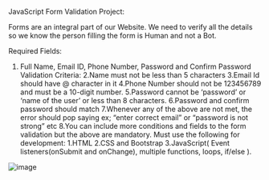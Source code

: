 JavaScript Form Validation Project:

Forms are an integral part of our Website. We need to verify all the details so we know
the person filling the form is Human and not a Bot.

Required Fields:
1. Full Name, Email ID, Phone Number, Password and Confirm Password
Validation Criteria:
2.Name must not be less than 5 characters
3.Email Id should have @ character in it
4.Phone Number should not be 123456789 and must be a 10-digit number.
5.Password cannot be ‘password’ or ‘name of the user’ or less than 8 characters.
6.Password and confirm password should match
7.Whenever any of the above are not met, the error should pop saying ex; “enter
correct email” or “password is not strong” etc
8.You can include more conditions and fields to the form validation but the above
are mandatory.
Must use the following for development:
1.HTML
2.CSS and Bootstrap
3.JavaScript( Event listeners(onSubmit and onChange), multiple functions, loops,
if/else ).


![image](https://github.com/omdeshmukh19/Form-Validation/assets/151867266/486ee906-e401-4b05-998c-4b4b6a24d304)
